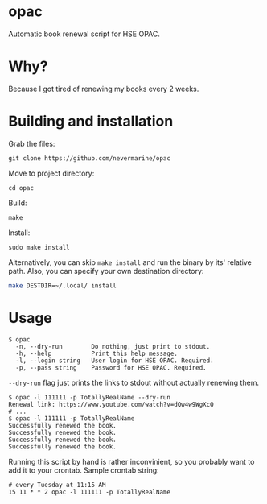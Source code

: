 # opac
Automatic book renewal script for HSE OPAC.
# Why?
Because I got tired of renewing my books every 2 weeks.
# Building and installation
Grab the files:
```shell
git clone https://github.com/nevermarine/opac
```
Move to project directory:
```shell
cd opac
```
Build:
```shell
make
```
Install:
```shell
sudo make install
```
Alternatively, you can skip `make install` and run the binary by its' relative path. Also, you can specify your own destination directory:
```bash
make DESTDIR=~/.local/ install
```
# Usage
```shell
$ opac                             
  -n, --dry-run        Do nothing, just print to stdout.
  -h, --help           Print this help message.
  -l, --login string   User login for HSE OPAC. Required.
  -p, --pass string    Password for HSE OPAC. Required.
```
`--dry-run` flag just prints the links to stdout without actually renewing them.
```shell
$ opac -l 111111 -p TotallyRealName --dry-run
Renewal link: https://www.youtube.com/watch?v=dQw4w9WgXcQ
# ...
$ opac -l 111111 -p TotallyRealName 
Successfully renewed the book.
Successfully renewed the book.
Successfully renewed the book.
Successfully renewed the book.
```
Running this script by hand is rather inconvinient, so you probably want to add it to your crontab. Sample crontab string:
```shell
# every Tuesday at 11:15 AM
15 11 * * 2 opac -l 111111 -p TotallyRealName
```

